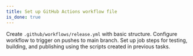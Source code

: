 ```yaml
---
title: Set up GitHub Actions workflow file
is_done: true
---
```


Create `.github/workflows/release.yml` with basic structure. Configure workflow to trigger on pushes to main branch. Set up job steps for testing, building, and publishing using the scripts created in previous tasks.
